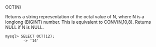 OCT(N)

Returns a string representation of the octal value of N, where N is a longlong (BIGINT) number. This is equivalent to CONV(N,10,8). Returns NULL if N is NULL.

```
mysql> SELECT OCT(12);
        -> '14'
```
